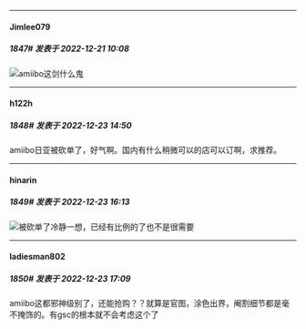 

*****

####  Jimlee079  
##### 1847#       发表于 2022-12-21 10:08

<img src="https://static.saraba1st.com/image/smiley/face2017/053.png" referrerpolicy="no-referrer">amiibo这剑什么鬼



*****

####  h122h  
##### 1848#       发表于 2022-12-23 14:50

amiibo日亚被砍单了，好气啊。国内有什么稍微可以的店可以订啊，求推荐。



*****

####  hinarin  
##### 1849#       发表于 2022-12-23 16:13

<img src="https://static.saraba1st.com/image/smiley/face2017/048.png" referrerpolicy="no-referrer">被砍单了冷静一想，已经有比例的了也不是很需要



*****

####  ladiesman802  
##### 1850#       发表于 2022-12-23 17:09

amiibo这都邪神级别了，还能抢购？？就算是官图，涂色出界，阉割细节都是毫不掩饰的。有gsc的根本就不会考虑这个了

